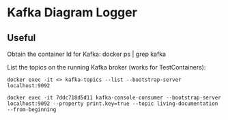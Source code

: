 # Kafka Diagram Logger

## Useful

Obtain the container Id for Kafka:
docker ps | grep kafka

List the topics on the running Kafka broker (works for TestContainers):
```
docker exec -it <> kafka-topics --list --bootstrap-server localhost:9092
```

```
docker exec -it 7ddc718d5d11 kafka-console-consumer --bootstrap-server localhost:9092 --property print.key=true --topic living-documentation --from-beginning
```